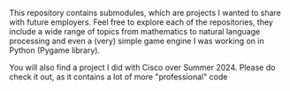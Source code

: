 This repository contains submodules, which are projects I wanted to share with future employers. Feel free to explore each of the repositories, they include a wide range of topics from mathematics to natural language processing and even a (very) simple game engine I was working on in Python (Pygame library).

You will also find a project I did with Cisco over Summer 2024. Please do check it out, as it contains a lot of more "professional" code

